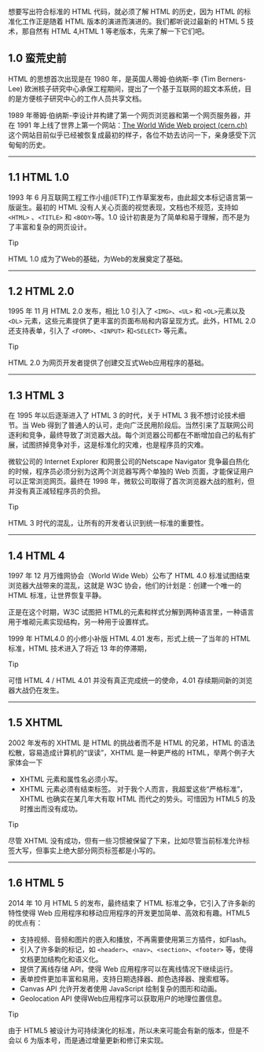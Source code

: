 想要写出符合标准的 HTML 代码，就必须了解 HTML 的历史，因为 HTML 的标准化工作正是随着 HTML 版本的演进而演进的。我们都听说过最新的 HTML 5 技术，那自然有 HTML 4,HTML 1 等老版本，先来了解一下它们吧。

## 1.0 蛮荒史前
HTML 的思想首次出现是在 1980 年，是英国人蒂姆·伯纳斯-李 (Tim Berners-Lee) 欧洲核子研究中心承保工程期间，提出了一个基于互联网的超文本系统，目的是方便核子研究中心的工作人员共享文档。

1989 年蒂姆·伯纳斯-李设计并构建了第一个网页浏览器和第一个网页服务器，并在 1991 年上线了世界上第一个网站：[The World Wide Web project (cern.ch)](http://info.cern.ch/hypertext/WWW/TheProject.html) 这个网站目前似乎已经被恢复成最初的样子，各位不妨去访问一下，亲身感受下沉甸甸的历史。

---
## 1.1 HTML 1.0

1993 年 6 月互联网工程工作小组(IETF)工作草案发布，由此超文本标记语言第一版诞生。最初的 HTML 没有人关心页面的视觉表现，文档也不规范，支持如 `<HTML>` 、`<TITLE>` 和 `<BODY>`等。1.0 设计初衷是为了简单和易于理解，而不是为了丰富和复杂的网页设计。

>[!tip]
> HTML 1.0 成为了Web的基础，为Web的发展奠定了基础。

---
## 1.2 HTML 2.0

1995 年 11 月 HTML 2.0 发布，相比 1.0 引入了 `<IMG>`、`<UL>` 和 `<OL>`元素以及`<DL>` 元素，这些元素提供了更丰富的页面布局和内容呈现方式。此外，HTML 2.0还支持表单，引入了 `<FORM>`、`<INPUT>` 和`<SELECT>` 等元素。

>[!tip]
> HTML 2.0 为网页开发者提供了创建交互式Web应用程序的基础。

---
## 1.3 HTML 3

在 1995 年以后逐渐进入了 HTML 3 的时代，关于 HTML 3 我不想讨论技术细节。当 Web 得到了普通人的认可，走向广泛民用阶段后。当然引来了互联网公司逐利和竞争，最终导致了浏览器大战。每个浏览器公司都在不断增加自己的私有扩展，试图挤掉竞争对手，这是标准化的灾难，也是程序员的灾难。

微软公司的 Internet Explorer 和网景公司的Netscape Navigator 竞争最白热化的时候，程序员必须分别为这两个浏览器写两个单独的 Web 页面，才能保证用户可以正常浏览网页。最终在 1998 年，微软公司取得了首次浏览器大战的胜利，但并没有真正减轻程序员的负担。

>[!tip]
> HTML 3 时代的混乱，让所有的开发者认识到统一标准的重要性。

---
## 1.4 HTML 4
1997 年 12 月万维网协会（World Wide Web）公布了 HTML 4.0 标准试图结束浏览器大战带来的混乱，这就是 W3C 协会，他们的计划是：创建一个唯一的 HTML 标准，让世界恢复平静。

正是在这个时期，W3C 试图把 HTML的元素和样式分解到两种语言里，一种语言用于堆砌元素实现结构，另一种用于设置样式。

1999 年 HTML4.0 的小修小补版 HTML 4.01 发布，形式上统一了当年的 HTML 标准，HTML 技术进入了将近 13 年的停滞期，

>[!tip]
> 可惜 HTML 4 / HTML 4.01 并没有真正完成统一的使命，4.01 存续期间新的浏览器大战仍在发生。

---
## 1.5 XHTML
2002 年发布的 XHTML 是 HTML 的挑战者而不是 HTML 的兄弟，HTML 的语法松散，容易造成计算机的“误读”，XHTML 是一种更严格的 HTML，举两个例子大家体会一下
* XHTML 元素和属性名必须小写。
* XHTML 元素必须有结束标签。
对于我个人而言，我超爱这些“严格标准”，XHTML 也确实在某几年大有取 HTML 而代之的势头。可惜因为 HTML5 的及时推出而没有成功。

>[!tip]
> 尽管 XHTML 没有成功，但有一些习惯被保留了下来，比如尽管当前标准允许标签大写，但事实上绝大部分网页标签都是小写的。

---
## 1.6 HTML 5
2014 年 10 月 HTML 5 的发布，最终结束了 HTML 标准之争，它引入了许多新的特性使得 Web 应用程序和移动应用程序的开发更加简单、高效和有趣。HTML5的优点有：
* 支持视频、音频和图片的嵌入和播放，不再需要使用第三方插件，如Flash。
* 引入了许多新的标记，如 `<header>`、`<nav>`、`<section>`、`<footer>` 等，使得文档更加结构化和语义化。
* 提供了离线存储 API，使得 Web 应用程序可以在离线情况下继续运行。
* 表单控件更加丰富和易用，支持日期选择器、颜色选择器、搜索框等。
* Canvas API 允许开发者使用 JavaScript 绘制复杂的图形和动画。
* Geolocation API 使得Web应用程序可以获取用户的地理位置信息。

>[!tip]
> 由于 HTML5 被设计为可持续演化的标准，所以未来可能会有新的版本，但是不会以 6 为版本号，而是通过增量更新和修订来实现。